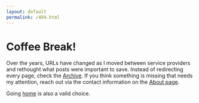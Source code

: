```yaml
---
layout: default
permalink: /404.html
---
```


# Coffee Break!

Over the years, URLs have changed as I moved between service providers and rethought what posts were important to save. Instead of redirecting every page, check the [Archive](/archive). If you think something is missing that needs my attention, reach out via the contact information on the [About page](/about).

Going [home](/) is also a valid choice.